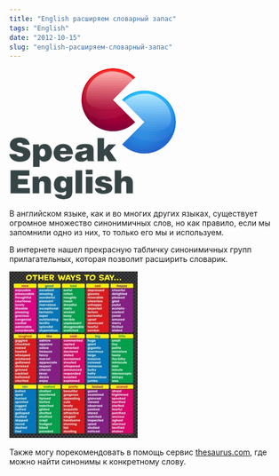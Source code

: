 ```yaml
---
title: "English расширяем словарный запас"
tags: "English"
date: "2012-10-15"
slug: "english-расширяем-словарный-запас"
---
```


![](images/english2-300x236.png "english")

В английском языке, как и во многих других языках, существует огромное множество синонимичных слов, но как правило, если мы запомнили одно из них, то только его мы и используем.

В интернете нашел прекрасную табличку синонимичных групп прилагательных, которая позволит расширить словарик.

[![](images/other_way_to_say1-231x300.jpg "other_way_to_say")](https://stepansuvorov.com/blog/wp-content/uploads/2012/10/other_way_to_say1.jpg)

Также могу порекомендовать в помощь сервис [thesaurus.com](https://thesaurus.com/), где можно найти синонимы к конкретному слову.
